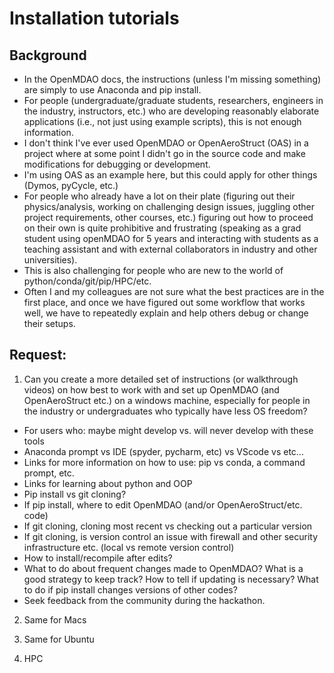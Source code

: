 # Installation tutorials

## Background
* In the OpenMDAO docs, the instructions (unless I'm missing something) are simply to use Anaconda and pip install.
* For people (undergraduate/graduate students, researchers, engineers in the industry, instructors, etc.) who are developing reasonably elaborate applications (i.e., not just using example scripts), this is not enough information.
* I don't think I've ever used OpenMDAO or OpenAeroStruct (OAS) in a project where at some point I didn't go in the source code and make modifications for debugging or development.
* I'm using OAS as an example here, but this could apply for other things (Dymos, pyCycle, etc.)
* For people who already have a lot on their plate (figuring out their physics/analysis, working on challenging design issues, juggling other project requirements, other courses, etc.) figuring out how to proceed on their own is quite prohibitive and frustrating (speaking as a grad student using openMDAO for 5 years and interacting with students as a teaching assistant and with external collaborators in industry and other universities).
* This is also challenging for people who are new to the world of python/conda/git/pip/HPC/etc.
* Often I and my colleagues are not sure what the best practices are in the first place, and once we have figured out some workflow that works well, we have to repeatedly explain and help others debug or change their setups.

## Request: 
1) Can you create a more detailed set of instructions (or walkthrough videos) on how best to work with and set up OpenMDAO (and OpenAeroStruct etc.) on a windows machine, especially for people in the industry or undergraduates who typically have less OS freedom?
* For users who: maybe might develop vs. will never develop with these tools
* Anaconda prompt vs IDE (spyder, pycharm, etc) vs VScode vs etc...
* Links for more information on how to use: pip vs conda, a command prompt, etc.
* Links for learning about python and OOP
* Pip install vs git cloning?
* If pip install, where to edit OpenMDAO (and/or OpenAeroStruct/etc. code)
* If git cloning, cloning most recent vs checking out a particular version
* If git cloning, is version control an issue with firewall and other security infrastructure etc. (local vs remote version control)
* How to install/recompile after edits?
* What to do about frequent changes made to OpenMDAO? What is a good strategy to keep track? How to tell if updating is necessary? What to do if pip install changes versions of other codes?
* Seek feedback from the community during the hackathon.

2) Same for Macs

3) Same for Ubuntu

4) HPC
